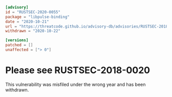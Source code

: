```toml
[advisory]
id = "RUSTSEC-2020-0055"
package = "libpulse-binding"
date = "2020-10-21"
url = "https://threatcode.github.io/advisory-db/advisories/RUSTSEC-2018-0020.html"
withdrawn = "2020-10-22"

[versions]
patched = []
unaffected = ["> 0"]
```

# Please see RUSTSEC-2018-0020

This vulnerability was misfiled under the wrong year and has been withdrawn.
